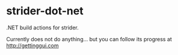 strider-dot-net
===============

.NET build actions for strider.

Currently does not do anything... but you can follow its progress at http://gettinggui.com

